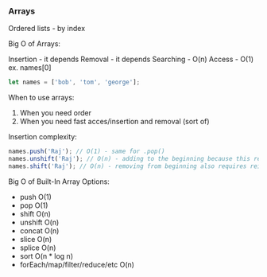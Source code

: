 ### Arrays

Ordered lists - by index

Big O of Arrays:

Insertion - it depends
Removal - it depends
Searching - O(n)
Access - O(1) ex. names[0]

```javascript
let names = ['bob', 'tom', 'george'];
```

When to use arrays:

1. When you need order
2. When you need fast acces/insertion and removal (sort of)

Insertion complexity:

```javascript
names.push('Raj'); // O(1) - same for .pop()
names.unshift('Raj'); // O(n) - adding to the beginning because this requires reindexing every element
names.shift('Raj'); // O(n) - removing from beginning also requires reindexing all elements
```

Big O of Built-In Array Options:

- push O(1)
- pop O(1)
- shift O(n)
- unshift O(n)
- concat O(n)
- slice O(n)
- splice O(n)
- sort O(n \* log n)
- forEach/map/filter/reduce/etc O(n)
